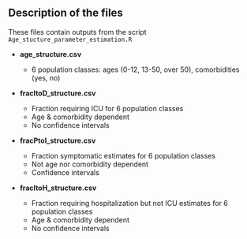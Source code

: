 ## Description of the files

These files contain outputs from the script `Age_stucture_parameter_estimation.R`

* **age_structure.csv**
    * 6 population classes: ages (0-12, 13-50, over 50), comorbidities (yes, no)

* **fracItoD_structure.csv**
    * Fraction requiring ICU for 6 population classes
    * Age & comorbidity dependent
    * No confidence intervals
    
* **fracPtoI_structure.csv**
    * Fraction symptomatic estimates for 6 population classes
    * Not age nor comorbidity dependent
    * Confidence intervals

* **fracItoH_structure.csv**
    * Fraction requiring hospitalization but not ICU estimates for 6 population classes
    * Age & comorbidity dependent
    * No confidence intervals
